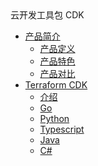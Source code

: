 <div class="sidebar_title"> 云开发工具包 CDK</div>

* [产品简介]()
  * [产品定义](introduction/what.md)
  * [产品特色](introduction/why.md)
  * [产品对比](introduction/comparation.md)
* [Terraform CDK]()
  * [介绍](./cdktf/README.md)
  * [Go](./cdktf/go.md)
  * [Python](./cdktf/python.md)
  * [Typescript](./cdktf/ts.md)
  * [Java](./cdktf/java.md)
  * [C#](./cdktf/csharp.md)

